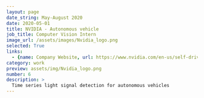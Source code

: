 ```yaml
---
layout: page
date_string: May-August 2020
date: 2020-05-01
title: NVIDIA - Autonomous vehicle
job_title: Computer Vision Intern
image_url: /assets/images/Nvidia_logo.png
selected: True
links:
  - {name: Company Website, url: https://www.nvidia.com/en-us/self-driving-cars/}
category: work
preview: assets/img/Nvidia_logo.png
number: 6
description: >
  Time series light signal detection for autonomous vehicles
---
```

